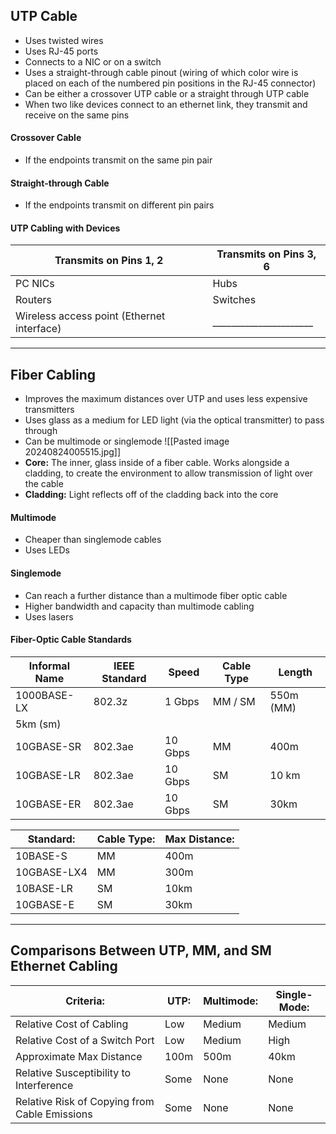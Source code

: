## UTP Cable
- Uses twisted wires
- Uses RJ-45 ports
- Connects to a NIC or on a switch
- Uses a straight-through cable pinout (wiring of which color wire is placed on each of the numbered pin positions in the RJ-45 connector)
- Can be either a crossover UTP cable or a straight through UTP cable
- When two like devices connect to an ethernet link, they transmit and receive on the same pins
#### Crossover Cable
- If the endpoints transmit on the same pin pair
#### Straight-through Cable
- If the endpoints transmit on different pin pairs
#### UTP Cabling with Devices
| Transmits on Pins 1, 2                     | Transmits on Pins 3, 6 |
| ------------------------------------------ | ---------------------- |
| PC NICs                                    | Hubs                   |
| Routers                                    | Switches               |
| Wireless access point (Ethernet interface) | ______________________ 

---
## Fiber Cabling
- Improves the maximum distances over UTP and uses less expensive transmitters
- Uses glass as a medium for LED light (via the optical transmitter) to pass through
- Can be multimode or singlemode
![[Pasted image 20240824005515.jpg]]
- **Core:** The inner, glass inside of a fiber cable. Works alongside a cladding, to create the environment to allow transmission of light over the cable
- **Cladding:** Light reflects off of the cladding back into the core
#### Multimode
- Cheaper than singlemode cables
- Uses LEDs
#### Singlemode
- Can reach a further distance than a multimode fiber optic cable
- Higher bandwidth and capacity than multimode cabling
- Uses lasers
#### Fiber-Optic Cable Standards
| **Informal Name** | **IEEE Standard** | **Speed** | **Cable Type** | **Length** |
| ----------------- | ----------------- | --------- | -------------- | ---------- |
| 1000BASE-LX       | 802.3z            | 1 Gbps    | MM / SM        | 550m (MM)  |
| 5km (sm)          |                   |           |                |            |
| 10GBASE-SR        | 802.3ae           | 10 Gbps   | MM             | 400m       |
| 10GBASE-LR        | 802.3ae           | 10 Gbps   | SM             | 10 km      |
| 10GBASE-ER        | 802.3ae           | 10 Gbps   | SM             | 30km       |

|**Standard:**|**Cable Type:**|**Max Distance:**|
|---|---|---|
|10BASE-S|MM|400m|
|10GBASE-LX4|MM|300m|
|10BASE-LR|SM|10km|
|10GBASE-E|SM|30km|

---
## Comparisons Between UTP, MM, and SM Ethernet Cabling

|**Criteria:**|**UTP:**|**Multimode:**|**Single-Mode:**|
|---|---|---|---|
|Relative Cost of Cabling|Low|Medium|Medium|
|Relative Cost of a Switch Port|Low|Medium|High|
|Approximate Max Distance|100m|500m|40km|
|Relative Susceptibility to Interference|Some|None|None|
|Relative Risk of Copying from Cable Emissions|Some|None|None|